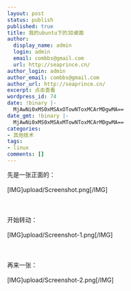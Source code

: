 ```yaml
---
layout: post
status: publish
published: true
title: 我的ubuntu下的3D桌面
author:
  display_name: admin
  login: admin
  email: combbs@gmail.com
  url: http://seaprince.cn/
author_login: admin
author_email: combbs@gmail.com
author_url: http://seaprince.cn/
excerpt: 点击查看
wordpress_id: 74
date: !binary |-
  MjAwNi0xMS0xMSAxOTowNToxMCArMDgwMA==
date_gmt: !binary |-
  MjAwNi0xMS0xMSAxMTowNToxMCArMDgwMA==
categories:
- 其他技术
tags:
- linux
comments: []
---
```

<p>先是一张正面的：<br &#47;><br />
[IMG]upload&#47;Screenshot.png[&#47;IMG]<br &#47;><br />
<br &#47;><br />
开始转动：<br &#47;><br />
[IMG]upload&#47;Screenshot-1.png[&#47;IMG]<br &#47;><br />
<br &#47;><br />
再来一张：<br &#47;><br />
[IMG]upload&#47;Screenshot-2.png[&#47;IMG]<br &#47;></p>

